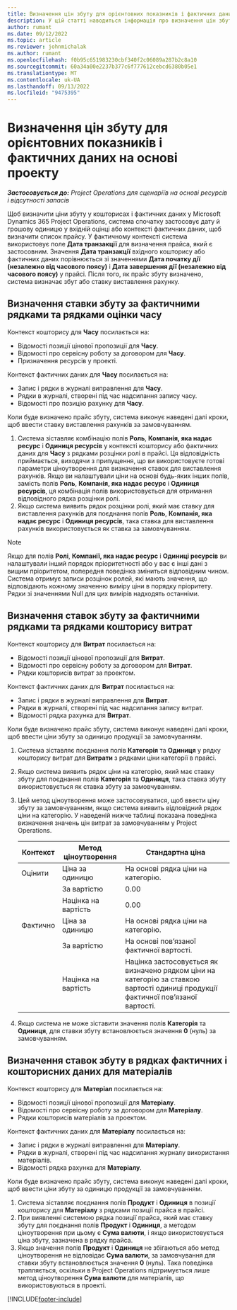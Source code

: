 ```yaml
---
title: Визначення цін збуту для орієнтовних показників і фактичних даних на основі проекту
description: У цій статті наводиться інформація про визначення цін збуту для кошторисів і фактичних даних на основі проектів.
author: rumant
ms.date: 09/12/2022
ms.topic: article
ms.reviewer: johnmichalak
ms.author: rumant
ms.openlocfilehash: f0b95c651983230cbf340f2c06089a287b2c8a10
ms.sourcegitcommit: 60a34a00e2237b377c6f777612cebcd6380b05e1
ms.translationtype: MT
ms.contentlocale: uk-UA
ms.lasthandoff: 09/13/2022
ms.locfileid: "9475395"
---
```

#  <a name="determine-sales-prices-for-project-based-estimates-and-actuals"></a>Визначення цін збуту для орієнтовних показників і фактичних даних на основі проекту

_**Застосовується до:** Project Operations для сценаріїв на основі ресурсів і відсутності запасів_

Щоб визначити ціни збуту у кошторисах і фактичних даних у Microsoft Dynamics 365 Project Operations, система спочатку застосовує дату й грошову одиницю у вхідній оцінці або контексті фактичних даних, щоб визначити список прайсу. У фактичному контексті система використовує поле **Дата транзакції** для визначення прайса, який є застосовним. Значення **Дата транзакції** вхідного кошторису або фактичних даних порівнюється зі значеннями **Дата початку дії (незалежно від часового поясу)** і **Дата завершення дії (незалежно від часового поясу)** у прайсі. Після того, як прайс збуту визначено, система визначає збут або ставку виставлення рахунку.

## <a name="determining-sales-rates-on-actual-and-estimate-lines-for-time"></a>Визначення ставки збуту за фактичними рядками та рядками оцінки часу

Контекст кошторису для **Часу** посилається на:

- Відомості позиції цінової пропозиції для **Часу**.
- Відомості про сервісну роботу за договором для **Часу**.
- Призначення ресурсів у проекті.

Контекст фактичних даних для **Часу** посилається на:

- Запис і рядки в журналі виправлення для **Часу**.
- Рядки в журналі, створені під час надсилання запису часу.
- Відомості про позицію рахунку для **Часу**. 

Коли буде визначено прайс збуту, система виконує наведені далі кроки, щоб ввести ставку виставлення рахунків за замовчуванням.

1. Система зіставляє комбінацію полів **Роль**, **Компанія, яка надає ресурс** і **Одиниця ресурсів** у контексті кошторису або фактичних даних для **Часу** з рядками розцінки ролі в прайсі. Ця відповідність приймається, виходячи з припущення, що ви використовуєте готові параметри ціноутворення для визначення ставок для виставлення рахунків. Якщо ви налаштували ціни на основі будь-яких інших полів, замість полів **Роль**, **Компанія, яка надає ресурс** і **Одиниця ресурсів**, ця комбінація полів використовується для отримання відповідного рядка розцінки ролі.
1. Якщо система виявить рядок розцінки ролі, який має ставку для виставлення рахунків для поєднання полів **Роль**, **Компанія, яка надає ресурс** і **Одиниця ресурсів**, така ставка для виставлення рахунків використовується як ставка за замовчуванням.

> [!NOTE]
> Якщо для полів **Ролі**, **Компанії, яка надає ресурс** і **Одиниці ресурсів** ви налаштували інший порядок пріоритетності або у вас є інші дані з вищим пріоритетом, попередня поведінка зміниться відповідним чином. Система отримує записи розцінок ролей, які мають значення, що відповідають кожному значенню виміру ціни в порядку пріоритету. Рядки зі значеннями Null для цих вимірів надходять останніми.

## <a name="determining-sales-rates-on-actual-and-estimate-lines-for-expense"></a>Визначення ставок збуту за фактичними рядками та рядками кошторису витрат

Контекст кошторису для **Витрат** посилається на:

- Відомості позиції цінової пропозиції для **Витрат**.
- Відомості про сервісну роботу за договором для **Витрат**.
- Рядки кошторисів витрат за проектом.

Контекст фактичних даних для **Витрат** посилається на:

- Запис і рядки в журналі виправлення для **Витрат**.
- Рядки в журналі, створені під час надсилання запису витрат.
- Відомості рядка рахунка для **Витрат**. 

Коли буде визначено прайс збуту, система виконує наведені далі кроки, щоб ввести ціни збуту за одиницю продукції за замовчуванням.

1. Система зіставляє поєднання полів **Категорія** та **Одиниця** у рядку кошторису витрат для **Витрати** з рядками ціни категорії в прайсі.
1. Якщо система виявить рядок ціни на категорію, який має ставку збуту для поєднання полів **Категорія** та **Одиниця**, така ставка збуту використовується як ставка збуту за замовчуванням.
1. Цей метод ціноутворення може застосовуватися, щоб ввести ціну збуту за замовчуванням, якщо система виявить відповідний рядок ціни на категорію. У наведеній нижче таблиці показана поведінка визначення значень цін витрат за замовчуванням у Project Operations.

    | Контекст | Метод ціноутворення | Стандартна ціна |
    | --- | --- | --- |
    | Оцінити | Ціна за одиницю | На основі рядка ціни на категорію. |
    |        | За вартістю | 0.00 |
    |        | Націнка на вартість | 0.00 |
    | Фактично | Ціна за одиницю | На основі рядка ціни на категорію. |
    |        | За вартістю | На основі пов’язаної фактичної вартості. |
    |        | Націнка на вартість | Націнка застосовується як визначено рядком ціни на категорію за ставкою вартості одиниці продукції фактичної пов’язаної вартості. |

1. Якщо система не може зіставити значення полів **Категорія** та **Одиниця**, для ставки збуту встановлюється значення **0** (нуль) за замовчуванням.

## <a name="determining-sales-rates-on-actual-and-estimate-lines-for-material"></a>Визначення ставок збуту в рядках фактичних і кошторисних даних для матеріалів

Контекст кошторису для **Матеріал** посилається на:

- Відомості позиції цінової пропозиції для **Матеріалу**.
- Відомості про сервісну роботу за договором для **Матеріалу**.
- Рядки кошторисів матеріалів за проектом.

Контекст фактичних даних для **Матеріалу** посилається на:

- Запис і рядки в журналі виправлення для **Матеріалу**.
- Рядки в журналі, створені під час надсилання журналу використання матеріалів.
- Відомості рядка рахунка для **Матеріалу**. 

Коли буде визначено прайс збуту, система виконує наведені далі кроки, щоб ввести ціни збуту за одиницю продукції за замовчуванням.

1. Система зіставляє поєднання полів **Продукт** і **Одиниця** в позиції кошторису для **Матеріалу** з рядками позиції прайса в прайсі.
1. При виявленні системою рядка позиції прайса, який має ставку збуту для поєднання полів **Продукт** і **Одиниця**, а методом ціноутворення при цьому є **Сума валюти**, і якщо використовується ціна збуту, зазначена в рядку прайса. 
1. Якщо значення полів **Продукт** і **Одиниця** не збігаються або метод ціноутворення не відповідає **Сума валюти**, за замовчування для ставки збуту встановлюється значення **0** (нуль). Така поведінка трапляється, оскільки в Project Operations підтримується лише метод ціноутворення **Сума валюти** для матеріалів, що використовуються в проекті.

[!INCLUDE[footer-include](../includes/footer-banner.md)]
